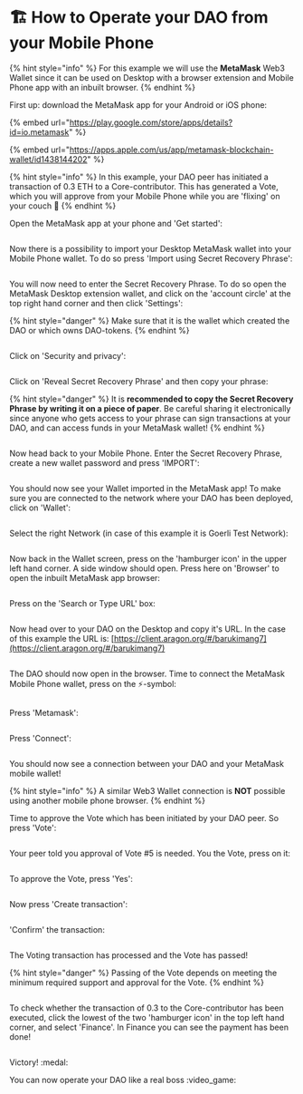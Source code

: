 # 🏗 How to Operate your DAO from your Mobile Phone

{% hint style="info" %}
For this example we will use the **MetaMask** Web3 Wallet since it can be used on Desktop with a browser extension and Mobile Phone app with an inbuilt browser.
{% endhint %}

First up: download the MetaMask app for your Android or iOS phone:

{% embed url="https://play.google.com/store/apps/details?id=io.metamask" %}

{% embed url="https://apps.apple.com/us/app/metamask-blockchain-wallet/id1438144202" %}

{% hint style="info" %}
In this example, your DAO peer has initiated a transaction of 0.3 ETH to a Core-contributor. This has generated a Vote, which you will approve from your Mobile Phone while you are 'flixing' on your couch :popcorn:&#x20;
{% endhint %}



Open the MetaMask app at your phone and 'Get started':

<figure><img src="../../../.gitbook/assets/a1_MM.png" alt=""><figcaption></figcaption></figure>

Now there is a possibility to import your Desktop MetaMask wallet into your Mobile Phone wallet. To do so press 'Import using Secret Recovery Phrase':

<figure><img src="../../../.gitbook/assets/a2_MM.png" alt=""><figcaption></figcaption></figure>

You will now need to enter the Secret Recovery Phrase. To do so open the MetaMask Desktop extension wallet, and click on the 'account circle' at the top right hand corner and then click 'Settings':

{% hint style="danger" %}
Make sure that it is the wallet which created the DAO or which owns DAO-tokens.
{% endhint %}

<figure><img src="../../../.gitbook/assets/a3_MM.png" alt=""><figcaption></figcaption></figure>

Click on 'Security and privacy':

<figure><img src="../../../.gitbook/assets/a4_MM.png" alt=""><figcaption></figcaption></figure>

Click on 'Reveal Secret Recovery Phrase' and then copy your phrase:

{% hint style="danger" %}
It is **recommended to copy the Secret Recovery Phrase by writing it on a piece of paper**. Be careful sharing it electronically since anyone who gets access to your phrase can sign transactions at your DAO, and can access funds in your MetaMask wallet!
{% endhint %}

<figure><img src="../../../.gitbook/assets/a5_MM.png" alt=""><figcaption></figcaption></figure>

Now head back to your Mobile Phone. Enter the Secret Recovery Phrase, create a new wallet password and press 'IMPORT':

<figure><img src="../../../.gitbook/assets/a6_MM.png" alt=""><figcaption></figcaption></figure>

You should now see your Wallet imported in the MetaMask app! To make sure you are connected to the network where your DAO has been deployed, click on 'Wallet':

<figure><img src="../../../.gitbook/assets/a7_MM.png" alt=""><figcaption></figcaption></figure>

Select the right Network (in case of this example it is Goerli Test Network):

<figure><img src="../../../.gitbook/assets/a8_MM.png" alt=""><figcaption></figcaption></figure>

Now back in the Wallet screen, press on the 'hamburger icon' in the upper left hand corner. A side window should open. Press here on 'Browser' to open the inbuilt MetaMask app browser:

<figure><img src="../../../.gitbook/assets/a9_MM.png" alt=""><figcaption></figcaption></figure>

Press on the 'Search or Type URL' box:

<figure><img src="../../../.gitbook/assets/a10_MM.png" alt=""><figcaption></figcaption></figure>

Now head over to your DAO on the Desktop and copy it's URL. In the case of this example the URL is: [https://client.aragon.org/#/barukimang7](https://client.aragon.org/#/barukimang7)

<figure><img src="../../../.gitbook/assets/a11_MM.png" alt=""><figcaption></figcaption></figure>

The DAO should now open in the browser. Time to connect the MetaMask Mobile Phone wallet, press on the :zap:-symbol:

<figure><img src="../../../.gitbook/assets/a12_MM.png" alt=""><figcaption></figcaption></figure>

Press 'Metamask':

<figure><img src="../../../.gitbook/assets/a13_MM.png" alt=""><figcaption></figcaption></figure>

Press 'Connect':

<figure><img src="../../../.gitbook/assets/a14_MM.png" alt=""><figcaption></figcaption></figure>

You should now see a connection between your DAO and your MetaMask mobile wallet!

{% hint style="info" %}
A similar Web3 Wallet connection is **NOT** possible using another mobile phone browser.
{% endhint %}

Time to approve the Vote which has been initiated by your DAO peer. So press 'Vote':

<figure><img src="../../../.gitbook/assets/a15_MM.png" alt=""><figcaption></figcaption></figure>

Your peer told you approval of Vote #5 is needed. You the Vote, press on it:

<figure><img src="../../../.gitbook/assets/a16_MM.png" alt=""><figcaption></figcaption></figure>

To approve the Vote, press 'Yes':

<figure><img src="../../../.gitbook/assets/a17_MM.png" alt=""><figcaption></figcaption></figure>

Now press 'Create transaction':

<figure><img src="../../../.gitbook/assets/a18_MM.png" alt=""><figcaption></figcaption></figure>

'Confirm' the transaction:

<figure><img src="../../../.gitbook/assets/a19_MM.png" alt=""><figcaption></figcaption></figure>

The Voting transaction has processed and the Vote has passed!

{% hint style="danger" %}
Passing of the Vote depends on meeting the minimum required support and approval for the Vote.
{% endhint %}

<figure><img src="../../../.gitbook/assets/a20_MM.png" alt=""><figcaption></figcaption></figure>

To check whether the transaction of 0.3 to the Core-contributor has been executed, click the lowest of the two 'hamburger icon' in the top left hand corner, and select 'Finance'. In Finance you can see the payment has been done!

<figure><img src="../../../.gitbook/assets/a21_MM.png" alt=""><figcaption></figcaption></figure>

Victory! :medal:

You can now operate your DAO like a real boss :video\_game:
